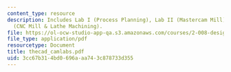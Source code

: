 ```yaml
---
content_type: resource
description: Includes Lab I (Process Planning), Lab II (Mastercam Mill), and Lab III
  (CNC Mill & Lathe Machining).
file: https://ol-ocw-studio-app-qa.s3.amazonaws.com/courses/2-008-design-and-manufacturing-ii-spring-2004/3cc67b314bd0696aaa743c878733d355_thecad_camlabs.pdf
file_type: application/pdf
resourcetype: Document
title: thecad_camlabs.pdf
uid: 3cc67b31-4bd0-696a-aa74-3c878733d355
---
```


